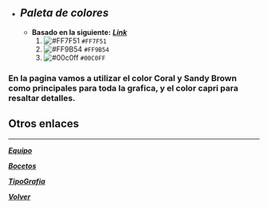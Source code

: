 + ## _Paleta de colores_
    - __Basado en la siguiente:__ [___Link___](https://coolors.co/ff7f51-ff9b54-00c0ff)
        1. ![#FF7F51](https://via.placeholder.com/15/FF7F51/000000?text=+) `#FF7F51`
        2. ![#FF9B54](https://via.placeholder.com/15/FF9B54/000000?text=+) `#FF9B54`
        3. ![#00c0ff](https://via.placeholder.com/15/00c0ff/000000?text=+) `#00C0FF`
        
### En la pagina vamos a utilizar el color Coral y Sandy Brown como principales para toda la grafica, y el color capri para resaltar detalles.



## __Otros enlaces__
___
        
        

[***Equipo***](https://github.com/jerebustos/Grupo-7-FullHouse/blob/master/Equipo.md)

[***Bocetos***](bocetos.md)

[***TipoGrafia***](tipografia.md)

[***Volver***](https://github.com/jerebustos/Grupo-7-FullHouse)

   
  
